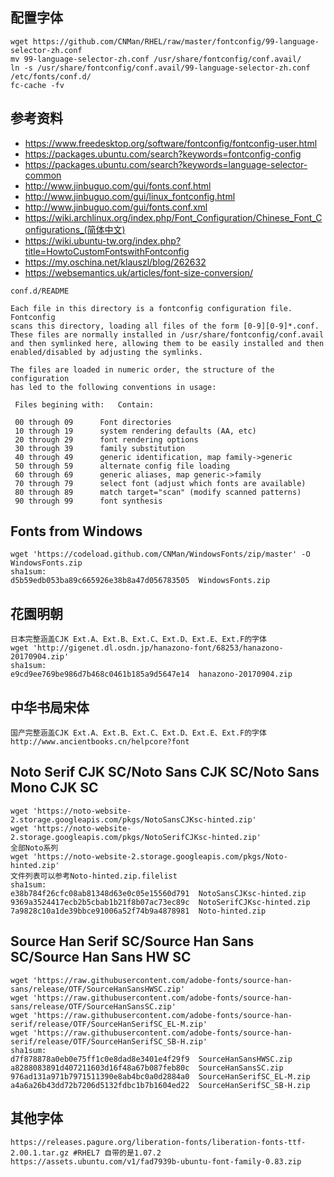 ## 配置字体
```
wget https://github.com/CNMan/RHEL/raw/master/fontconfig/99-language-selector-zh.conf
mv 99-language-selector-zh.conf /usr/share/fontconfig/conf.avail/
ln -s /usr/share/fontconfig/conf.avail/99-language-selector-zh.conf /etc/fonts/conf.d/
fc-cache -fv
```

## 参考资料
* https://www.freedesktop.org/software/fontconfig/fontconfig-user.html
* https://packages.ubuntu.com/search?keywords=fontconfig-config
* https://packages.ubuntu.com/search?keywords=language-selector-common
* http://www.jinbuguo.com/gui/fonts.conf.html
* http://www.jinbuguo.com/gui/linux_fontconfig.html
* http://www.jinbuguo.com/gui/fonts.conf.xml
* https://wiki.archlinux.org/index.php/Font_Configuration/Chinese_Font_Configurations_(简体中文)
* https://wiki.ubuntu-tw.org/index.php?title=HowtoCustomFontswithFontconfig
* https://my.oschina.net/klauszl/blog/262632
* https://websemantics.uk/articles/font-size-conversion/

```
conf.d/README

Each file in this directory is a fontconfig configuration file.  Fontconfig
scans this directory, loading all files of the form [0-9][0-9]*.conf.
These files are normally installed in /usr/share/fontconfig/conf.avail
and then symlinked here, allowing them to be easily installed and then
enabled/disabled by adjusting the symlinks.

The files are loaded in numeric order, the structure of the configuration
has led to the following conventions in usage:

 Files begining with:	Contain:
 
 00 through 09		Font directories
 10 through 19		system rendering defaults (AA, etc)
 20 through 29		font rendering options
 30 through 39		family substitution
 40 through 49		generic identification, map family->generic
 50 through 59		alternate config file loading
 60 through 69		generic aliases, map generic->family
 70 through 79		select font (adjust which fonts are available)
 80 through 89		match target="scan" (modify scanned patterns)
 90 through 99		font synthesis
```

## Fonts from Windows
```
wget 'https://codeload.github.com/CNMan/WindowsFonts/zip/master' -O WindowsFonts.zip
sha1sum:
d5b59edb053ba89c665926e38b8a47d056783505  WindowsFonts.zip
```

## 花園明朝
```
日本完整涵盖CJK Ext.A、Ext.B、Ext.C、Ext.D、Ext.E、Ext.F的字体
wget 'http://gigenet.dl.osdn.jp/hanazono-font/68253/hanazono-20170904.zip'
sha1sum:
e9cd9ee769be986d7b468c0461b185a9d5647e14  hanazono-20170904.zip
```

## 中华书局宋体
```
国产完整涵盖CJK Ext.A、Ext.B、Ext.C、Ext.D、Ext.E、Ext.F的字体
http://www.ancientbooks.cn/helpcore?font
```

## Noto Serif CJK SC/Noto Sans CJK SC/Noto Sans Mono CJK SC
```
wget 'https://noto-website-2.storage.googleapis.com/pkgs/NotoSansCJKsc-hinted.zip'
wget 'https://noto-website-2.storage.googleapis.com/pkgs/NotoSerifCJKsc-hinted.zip'
全部Noto系列
wget 'https://noto-website-2.storage.googleapis.com/pkgs/Noto-hinted.zip'
文件列表可以参考Noto-hinted.zip.filelist
sha1sum:
e38b784f26cfc08ab81348d63e0c05e15560d791  NotoSansCJKsc-hinted.zip
9369a3524417ecb2b5cbab1b21f8b07ac73ec89c  NotoSerifCJKsc-hinted.zip
7a9828c10a1de39bbce91006a52f74b9a4878981  Noto-hinted.zip
```

## Source Han Serif SC/Source Han Sans SC/Source Han Sans HW SC
```
wget 'https://raw.githubusercontent.com/adobe-fonts/source-han-sans/release/OTF/SourceHanSansHWSC.zip'
wget 'https://raw.githubusercontent.com/adobe-fonts/source-han-sans/release/OTF/SourceHanSansSC.zip'
wget 'https://raw.githubusercontent.com/adobe-fonts/source-han-serif/release/OTF/SourceHanSerifSC_EL-M.zip'
wget 'https://raw.githubusercontent.com/adobe-fonts/source-han-serif/release/OTF/SourceHanSerifSC_SB-H.zip'
sha1sum:
d7f878878a0eb0e75ff1c0e8dad8e3401e4f29f9  SourceHanSansHWSC.zip
a8288083891d407211603d16f48a67b087feb80c  SourceHanSansSC.zip
976ad131a971b7971511390e8ab4bc0a0d2884a0  SourceHanSerifSC_EL-M.zip
a4a6a26b43dd72b7206d5132fdbc1b7b1604ed22  SourceHanSerifSC_SB-H.zip
```

## 其他字体
```
https://releases.pagure.org/liberation-fonts/liberation-fonts-ttf-2.00.1.tar.gz #RHEL7 自带的是1.07.2
https://assets.ubuntu.com/v1/fad7939b-ubuntu-font-family-0.83.zip
```
